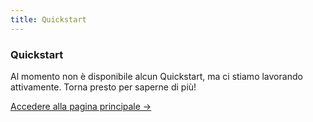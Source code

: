 ```yaml
---
title: Quickstart
---
```


<div class="card">
  <h3>Quickstart</h3>
  <p>Al momento non è disponibile alcun Quickstart, ma ci stiamo lavorando attivamente. Torna presto per saperne di più!</p>
  <a href="../" class="card-link">Accedere alla pagina principale &rarr;</a>
</div>